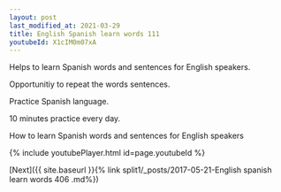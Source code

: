 ```yaml
---
layout: post
last_modified_at: 2021-03-29
title: English Spanish learn words 111 
youtubeId: X1cIM0m07xA
---
```

 
 
Helps to learn Spanish words and sentences for English speakers.

Opportunitiy to repeat the words sentences. 

Practice Spanish language. 
 
10 minutes practice every day. 
 
How to learn Spanish words and sentences for English speakers 
 
{% include youtubePlayer.html id=page.youtubeId %}
 
 
[Next]({{ site.baseurl }}{% link  split1/_posts/2017-05-21-English spanish learn words 406 .md%})
 
